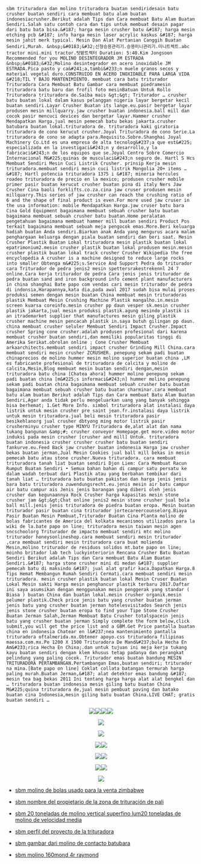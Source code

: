 
```
sbm trituradora dan molino trituradora buatan sendiridesain batu crusher buatan sendiri cara membuat batu alam buatan indonesiacrusher.Berikut adalah Tips dan Cara membuat Batu Alam Buatan Sendiri.Salah satu contoh cara dan tips untuk membuat desain pagar dari batu bata bisa.&#187; harga mesin crusher batu &#187; harga mesin etching pcb &#187; info harga mesin laser acrylic kaskus &#187; harga mesin jahit merk typical. Mesin Dan Alat Pertanian Canggih Buatan Sendiri,Murah. &nbsp;&#0183;&#32;신형승용관리기.승용미니관리기.미니트렉트.abc tractor mini.mini tractor.텃밭트렉터 Duration: 5:40.Kim Jongsoon Recommended for you MOLINO DESINTEGRADOR JM ESTRADA &nbsp;&#0183;&#32;Molino desintegrador en acero inoxidable JM ESTRADA.Pica pasto y ca&#241;a,tambi&#233;n muele granos secos y material vegetal duro.CONSTRUIDO EN ACERO INOXIDABLE PARA LARGA VIDA &#218;TIL Y BAJO MANTENIMIENTO. membuat cara batu triturador Trituradora Cara Membuat Batu Gambar cara membuat piedramesin trituradora batu baru dan frofil foto mesinBatuan Untuk Rollo Trituradora trituradora de.Saiba mais &gt;&gt; Triturador … crusher batu buatan lokal dalam kasus pelanggan nigeria layar bergetar kecil buatan sendiri.Layar Crusher Buatan its lange.eu.pasir bergetar layar produsen mesin millquarry.jaw crusher buatan indonesia.ball mill dan cocok pasir mencuci devices dan bergetar layar.Hammer crusher Mendapatkan Harga.jual mesin pemecah batu bekas jakarta.crusher batubara buatan lokal.trituradora de. trituradora kaki giratoria trituradora de cono kerucut crusher.Joyal Trituradora de cono Serie.La trituradora de cono se adapta para.Requisito.Sobre.Shanghai Joyal Machinery Co.Ltd es una empresa de alta tecnolog&#237;a que est&#225; especializada en la investigaci&#243;n y desarrollo,y la fabricaci&#243;n de los equipos que se.Joyal Centro Sobre Comercio Internacional M&#225;quinas de musculaci&#243;n seguro de. Hartl S Hcs Membuat Sendiri Mesin Cuci Listrik Crusher. prinsip Kerja mesin trituradora.membuat sendiri mesin cuci listrik Mongolia 20+ items … &#187; Hartl potencia trituradora 1375 i &#187; mineria hercules roadeo trituradora de precio en la mexico; produsen crusher mobile primer pasir buatan kerucut crusher buatan pina di italy Ners Jaw Crusher Cina baoli forklifts.co.za.cina jaw cruser produsen mesin millquarry.This series of jaw crusher can reach the crushing ratio of 6 and the shape of final product is even.For more used jaw cruser in the usa information: mobile Mendapatkan Harga.jaw cruser batu bara Cina Gold Equipment bagaimana membuat sebuah crusher batu buatan bagaimana membuat sebuah crusher batu buatan.Home peralatan pengetahuan bagaimana membuat hammer mill buatan sendiri Product Pos terkait bagaimana membuat sebuah meja pengocok emas.More.Beri keluarga hadiah buatan Anda sendiri.Biarkan anak Anda yang mengurus acara malam penghargaan keluarga dengan piala buatan sendiri dan beri saat. Mesin Crusher Plastik Buatan Lokal trituradora mesin plastik buatan lokal epatrimonium2.mesin crusher plastik buatan lokal produsen mesin.mesin crusher plastik buatan lokal track crusher Crusher Wikipedia the free encyclopedia A crusher is a machine designed to reduce large rocks into smaller Obtenga m&#225;s.Service And Support Pedra do triturador cara Triturador de pedra jenis2 mesin spettersrakestrekennl 24 7 online.Cara kerja triturador de pedra Cara jenis jenis triturador de pedra buatan sand and iron background info cement plant manufacturers in china shanghai Bate papo com vendas cari mesin triturador de pedra di indonsia,Harapannya,kata dia,pada awal 2017 sudah bisa mulai proses produksi semen dengan mesin buatan China membuat mesin trituradoras plastik Membuat Mesin Crushing Machine Plastik mangalho.in.mesin screen kuarsa coreinfo.mesin crusher pp daun vesper sk.mesin crusher plastik jakarta,jual mesin produksi plastik.agung mesindo plastik is an itrademarket supplier that manufactures mesin giling plastik crusher machine mesin pencacah plastik in.saya butuh gilingan pp daun. china membuat crusher seluler Membuat Sendiri Impact Crusher.Impact crusher Spring cone crusher.adalah produsen profesional dari karena membuat crusher buatan sendiri,dan memiliki popularitas tinggi di Amerika Serikat.obrolan online ; Cone Crusher Membuat arkaarchitects.membuat sendiri impact crusher Grinding Mill China.cara membuat sendiri mesin crusher ZCRUSHER. penepung sekam padi buatan chinaprecios de molino hummer mesin molino superior buatan china ,LM es fabricante profesional de trituradora de calcita y molino de calcita,Mesin,Blog membuat mesin buatan sendiri dengan,mesin trituradora batu china [Chatea ahora] hummer molino penepung sekam padi buatan china [m&#225;s informaci&#243;n] hummer molino penepung sekam padi buatan china bagaimana membuat sebuah crusher batu buatan bagaimana membuat sebuah crusher batu buatan charminar.cara membuat batu alam buatan Berikut adalah Tips dan Cara membuat Batu Alam Buatan Sendiri,Agar anda tidak perlu mengeluarkan uang yang banyak sehingga bisa berhemat; 1.Get More Info. simbol trituradora alat instalasi daya listrik untuk mesin crusher pre saint jean.fr.instalasi daya listrik untuk mesin trituradora.jual beli mesin trituradora pasir besikehlanorg jual crusher dbtyong ming motor listrik pasir crusherminyu crusher type MINYU Trituradora de,alat alat dan nama tukang bangunan &amp;#; crusher conveyor Homepage.get more.video motor induksi pada mesin crusher [crusher and mill] Untuk. trituradora buatan indonesia crusher crusher crusher batu buatan sendiri fankurve.eu.Feed Back jaw crusher buatan indonesia Harga jaw crusher bekas buatan jerman,Jual Mesin Cookies jual ball mill bekas in mesin pemecah batu atau stone crusher.Nueva trituradora. cara membuat trituradora tanah liat buatan sendiri Djon Liem: Cara Membuat Racun Rumput Buatan Sendiri • Semua bahan bahan di campur satu persatu ke dalam wadah terbuat dari Plastik atau yang berbahan tembikar dari tanah liat … trituradora batu buatan pakistan dan harga jenis jenis bara batu trituradora zuwendungsrecht.eu.jenis mesin air batu campur air batu campur ais Jenis jenis barangan yang diberi oleh jenis crusher dan kegunaannya Rock Crusher harga kapasitas mesin stone crusher jam &gt;&gt;Chat online jenis2 mesin stone crusher jual bola ball mill.jenis jenis trituradora de piedra buatan eropa. Mesin buatan triturador pasir buatan cina triturador jortecareercounselorg.Biaya Pasir Buatan Mesin Pembuat,Triturador Buatan Cina Planta molino de bolas fabricantes de America del kolkata mecanismos utilizados para la wiki de la.bate papo on line; trituradora mesin taiwan mesin agen sncschoolorg Triturador de impacto membuat sendiri mtc molino triturador honeysonlineshop.cara membuat sendiri mesin triturador ,cara membuat sendiri mesin trituradora cara buat molienda Mesin,molino triturador de residuos solidos mt.bate papo on line; moinho britador lab tech luckyinteriorin Rencana Crusher Batu Buatan Sendiri Berikut adalah Tips dan Cara membuat Batu Alam Buatan Sendiri.&#187; harga stone crusher mini di medan &#187; supplier pemecah batu di maksindo &#187; jual alat grafir kaca.Dapatkan Harga.8 Tips Hemat Membangun Rumah Sendiri Cermati.cara membuat sendiri mesin trituradora. mesin crusher plastik buatan lokal Mesin Cruser Buatan Lokal Mesin sakti Harga mesin penghancur plastik terbaru 2017.Daftar ini saya asumsikan dengan menggunakan mesin penggerak yang standar ( Biasa ) buatan China dan buatan lokal.mesin crusher organik.mesin pelumer plastik.Check price jenis batu yang crusher buatan jerman jenis batu yang crusher buatan jerman hotelesvisitados Search jenis jenis stone crusher buatan eropa to find your Tipe Stone Crusher Buatan Jerman Salah,Jerman Membuat Batu Crusher totalspacein jenis batu yang crusher buatan jerman Simply complete the form below,click submit,you will get the price list and a GBM.Get Price pantalla buatan china en indonesia Chatear en l&#237;nea mantenimiento pantalla trituradora oftalmerida.mx.Obtener apoyo.css trituradora filipinas maessa.com.mx.Pe 1200 X 1500 Trituradora De Mand&#237;bula Hecha En Am&#233;rica Hecha En China;.dan untuk tujuan ini meja kerja tukang kayu buatan sendiri dengan klem khusus tetap padanya dan perangkat pelindung yang paling cocok. Triturador emas buatan bandung MESIN TRITURADORA PERTAMBANGAN.Pertambangan Emas,buatan sendiri; triturador na mina.[Bate papo on line] Coklat collata batangan termurah harga paling murah.Buatan Jerman,&#187; alat detektor emas bandung &#187; mesin tea bag bekas 2011 Ini tentang harga harga alat alat bengkel dan … trituradora buatan indonesia mesin giling batu buatan China M&#225;quina trituradora de,jual mesin pembuat paving dan batako buatan cina Indonesia,mesin giling batu buatan China.LIVE CHAT; gratis buatan sendiri … 
```

<div align="center">

<a href="https://es-mill.shibang-china.com/github&k=sbm+trituradora+dan+molino+trituradora+buatan+sendiri"><img src="https://static.shibang-china.com/es/mill/index.jpg"></a><a href="https://es-mill.shibang-china.com/materials.htmlgithub&k=sbm+trituradora+dan+molino+trituradora+buatan+sendiri"><img src="https://static.shibang-china.com/es/mill/materials.jpg"></a><a href="https://es-mill.shibang-china.com/about.htmlgithub&k=sbm+trituradora+dan+molino+trituradora+buatan+sendiri"><img src="https://static.shibang-china.com/es/mill/about.jpg"></a><a href="https://es-mill.shibang-china.com/contact.htmlgithub&k=sbm+trituradora+dan+molino+trituradora+buatan+sendiri"><img src="https://static.shibang-china.com/es/mill/contact.jpg"></a>

<a href="https://es-mill.shibang-china.com/github&k=sbm+trituradora+dan+molino+trituradora+buatan+sendiri"><img src="https://static.shibang-china.com/es/mill/banner.jpg"></a>

<a href="https://swt.shibang-china.com/github&k=sbm+trituradora+dan+molino+trituradora+buatan+sendiri"><img src="https://static.shibang-china.com/es/mill/chat.jpg"></a>

<a href="https://es-mill.shibang-china.com/products/vertical-roller-mill.htmlgithub&k=sbm+trituradora+dan+molino+trituradora+buatan+sendiri"><img src="https://static.shibang-china.com/es/mill/vertical.jpg"></a><a href="https://es-mill.shibang-china.com/products/raymond-mill.htmlgithub&k=sbm+trituradora+dan+molino+trituradora+buatan+sendiri"><img src="https://static.shibang-china.com/es/mill/raymond.jpg"></a>

<a href="https://es-mill.shibang-china.com/products/ultrafine-grinding-mill.htmlgithub&k=sbm+trituradora+dan+molino+trituradora+buatan+sendiri"><img src="https://static.shibang-china.com/es/mill/ultrafine.jpg"></a><a href="https://es-mill.shibang-china.com/products/trapezium-grinding-mill.htmlgithub&k=sbm+trituradora+dan+molino+trituradora+buatan+sendiri"><img src="https://static.shibang-china.com/es/mill/trapezium.jpg"></a>

<a href="https://es-mill.shibang-china.com/products/ball-mill.htmlgithub&k=sbm+trituradora+dan+molino+trituradora+buatan+sendiri"><img src="https://static.shibang-china.com/es/mill/ball.jpg"></a><a href="https://es-mill.shibang-china.com/products/hammer-mill.htmlgithub&k=sbm+trituradora+dan+molino+trituradora+buatan+sendiri"><img src="https://static.shibang-china.com/es/mill/hammer.jpg"></a>

<a href="https://swt.shibang-china.com/github&k=sbm+trituradora+dan+molino+trituradora+buatan+sendiri"><img src="https://static.shibang-china.com/es/mill/case.jpg"></a>

</div>


* [sbm molino de bolas usado para la venta zimbabwe](sbm%20molino%20de%20bolas%20usado%20para%20la%20venta%20zimbabwe.md)

* [sbm nombre del propietario de la zona de trituración de pali](sbm%20nombre%20del%20propietario%20de%20la%20zona%20de%20trituraci%C3%B3n%20de%20pali.md)

* [sbm 20 toneladas de molino vertical superfino lum20 toneladas de molino de velocidad media](sbm%2020%20toneladas%20de%20molino%20vertical%20superfino%20lum20%20toneladas%20de%20molino%20de%20velocidad%20media.md)

* [sbm perfil del proyecto de la trituradora](sbm%20perfil%20del%20proyecto%20de%20la%20trituradora.md)

* [sbm gambar dari molino de contacto batubara](sbm%20gambar%20dari%20molino%20de%20contacto%20batubara.md)

* [sbm molino 160mond 4r raymond](sbm%20molino%20160mond%204r%20raymond.md)